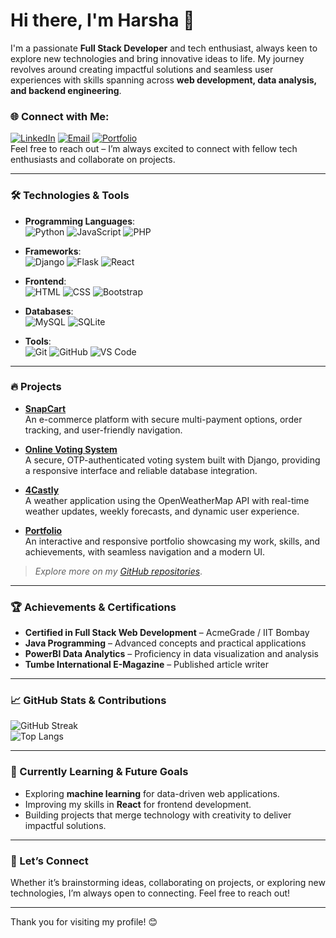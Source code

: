 # Hi there, I'm Harsha 👋

I'm a passionate **Full Stack Developer** and tech enthusiast, always keen to explore new technologies and bring innovative ideas to life. My journey revolves around creating impactful solutions and seamless user experiences with skills spanning across **web development, data analysis, and backend engineering**.

### 🌐 Connect with Me:
[![LinkedIn](https://img.shields.io/badge/LinkedIn-blue?style=for-the-badge&logo=linkedin)](https://www.linkedin.com/in/harsha-n-164b69283/)
[![Email](https://img.shields.io/badge/Email-red?style=for-the-badge&logo=gmail)](mailto:hv6152239@gmail.com)
[![Portfolio](https://img.shields.io/badge/Portfolio-black?style=for-the-badge&logo=firefox)](https://yourwebsite.com)  
Feel free to reach out – I’m always excited to connect with fellow tech enthusiasts and collaborate on projects.

---

### 🛠 Technologies & Tools

- **Programming Languages**:  
  ![Python](https://img.shields.io/badge/Python-3776AB?style=for-the-badge&logo=python&logoColor=white)
  ![JavaScript](https://img.shields.io/badge/JavaScript-F7DF1E?style=for-the-badge&logo=javascript&logoColor=black)
  ![PHP](https://img.shields.io/badge/PHP-777BB4?style=for-the-badge&logo=php&logoColor=white)

- **Frameworks**:  
  ![Django](https://img.shields.io/badge/Django-092E20?style=for-the-badge&logo=django&logoColor=white)
  ![Flask](https://img.shields.io/badge/Flask-000000?style=for-the-badge&logo=flask&logoColor=white)
  ![React](https://img.shields.io/badge/React-20232A?style=for-the-badge&logo=react&logoColor=61DAFB)

- **Frontend**:  
  ![HTML](https://img.shields.io/badge/HTML-E34F26?style=for-the-badge&logo=html5&logoColor=white)
  ![CSS](https://img.shields.io/badge/CSS-1572B6?style=for-the-badge&logo=css3&logoColor=white)
  ![Bootstrap](https://img.shields.io/badge/Bootstrap-563D7C?style=for-the-badge&logo=bootstrap&logoColor=white)

- **Databases**:  
  ![MySQL](https://img.shields.io/badge/MySQL-4479A1?style=for-the-badge&logo=mysql&logoColor=white)
  ![SQLite](https://img.shields.io/badge/SQLite-003B57?style=for-the-badge&logo=sqlite&logoColor=white)

- **Tools**:  
  ![Git](https://img.shields.io/badge/Git-F05032?style=for-the-badge&logo=git&logoColor=white)
  ![GitHub](https://img.shields.io/badge/GitHub-181717?style=for-the-badge&logo=github&logoColor=white)
  ![VS Code](https://img.shields.io/badge/VS%20Code-007ACC?style=for-the-badge&logo=visual-studio-code&logoColor=white)

---

### 🔥 Projects

- **[SnapCart](https://github.com/HarshaNinganna/SnapCart)**  
  An e-commerce platform with secure multi-payment options, order tracking, and user-friendly navigation.

- **[Online Voting System](https://github.com/HarshaNinganna/OnlineVoting-Django)**  
  A secure, OTP-authenticated voting system built with Django, providing a responsive interface and reliable database integration.

- **[4Castly](https://github.com/HarshaNinganna/4castly)**  
  A weather application using the OpenWeatherMap API with real-time weather updates, weekly forecasts, and dynamic user experience.

- **[Portfolio](https://github.com/HarshaNinganna/Portofolio)**  
  An interactive and responsive portfolio showcasing my work, skills, and achievements, with seamless navigation and a modern UI.

> *Explore more on my [GitHub repositories](https://github.com/HarshaNinganna?tab=repositories)*.

---

### 🏆 Achievements & Certifications

- **Certified in Full Stack Web Development** – AcmeGrade / IIT Bombay
- **Java Programming** – Advanced concepts and practical applications
- **PowerBI Data Analytics** – Proficiency in data visualization and analysis
- **Tumbe International E-Magazine** – Published article writer

---

### 📈 GitHub Stats & Contributions

![GitHub Streak](https://github-readme-streak-stats.herokuapp.com/?user=HarshaNinganna&theme=radical)  
![Top Langs](https://github-readme-stats.vercel.app/api/top-langs/?username=HarshaNinganna&layout=compact&theme=radical)

---

### 🌱 Currently Learning & Future Goals

- Exploring **machine learning** for data-driven web applications.
- Improving my skills in **React** for frontend development.
- Building projects that merge technology with creativity to deliver impactful solutions.

---

### 💬 Let’s Connect

Whether it’s brainstorming ideas, collaborating on projects, or exploring new technologies, I’m always open to connecting. Feel free to reach out!

---

Thank you for visiting my profile! 😊
